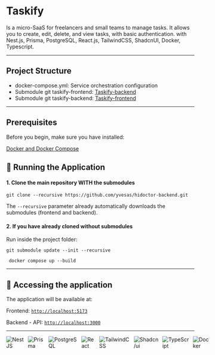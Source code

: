 # Taskify

Is a micro-SaaS for freelancers and small teams to manage tasks. It allows you to create, edit, delete, and view tasks, with basic authentication.
with Nest.js, Prisma, PostgreSQL, React.js, TailwindCSS, ShadcnUI, Docker, Typescript.

---

## Project Structure

- docker-compose.yml: Service orchestration configuration
- Submodule git taskify-frontend: [Taskify-backend](https://github.com/yvesas/taskify-backend)
- Submodule git taskify-backend: [Taskify-frontend](https://github.com/yvesas/taskify-frontend)

---

## Prerequisites

Before you begin, make sure you have installed:

[Docker and Docker Compose](https://docs.docker.com/get-docker/)

## **🚀 Running the Application**

#### 1. Clone the main repository WITH the submodules

```
git clone --recursive https://github.com/yvesas/hidoctor-backend.git
```

The `--recursive` parameter already automatically downloads the submodules (frontend and backend).

#### 2. If you have already cloned without submodules

Run inside the project folder:

```
git submodule update --init --recursive
```

```
 docker compose up --build
```

---

## 🏁 Accessing the application

The application will be available at:

Frontend: [`http://localhost:5173`](http://localhost:5173)

Backend - API: [`http://localhost:3000`](http://localhost:3000)

---

<div data-badges style="display: flex; gap: 10px;">
    <img src="https://img.shields.io/badge/nestjs-%23E0234E.svg?style=for-the-badge&logo=nestjs&logoColor=white" alt="NestJS" />
    <img src="https://img.shields.io/badge/prisma-%232D3748.svg?style=for-the-badge&logo=prisma&logoColor=white" alt="Prisma" />
    <img src="https://img.shields.io/badge/postgresql-4169e1?style=for-the-badge&logo=postgresql&logoColor=white" alt="PostgreSQL" />
    <img src="https://img.shields.io/badge/react-%2320232a.svg?style=for-the-badge&logo=react&logoColor=%2361DAFB" alt="React" />
    <img src="https://img.shields.io/badge/tailwindcss-%2338B2AC.svg?style=for-the-badge&logo=tailwind-css&logoColor=white" alt="TailwindCSS" />
    <img src="https://img.shields.io/badge/shadcn/ui-000000?style=for-the-badge&logo=shadcn/ui&logoColor=white" alt="Shadcn/ui" />  
    <img src="https://img.shields.io/badge/typescript-%23007ACC.svg?style=for-the-badge&logo=typescript&logoColor=white" alt="TypeScript" /> 
    <img src="https://img.shields.io/badge/docker-257bd6?style=for-the-badge&logo=docker&logoColor=white" alt="Docker" />
</div>
